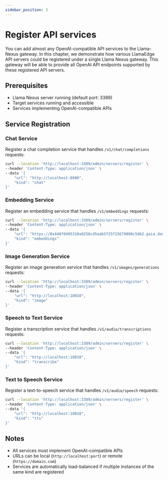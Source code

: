```yaml
---
sidebar_position: 3
---
```


# Register API services

You can add almost any OpenAI-compatible API services to the Llama-Nexus gateway.
In this chapter, we demonstrate how various LlamaEdge API servers could be registered 
under a single Llama Nexus gateway. This gateway will be able to provide all OpenAI API
endpoints supported by these registered API servers. 

## Prerequisites

- Llama Nexus server running (default port: 3389)
- Target services running and accessible
- Services implementing OpenAI-compatible APIs

## Service Registration

### Chat Service

Register a chat completion service that handles `/v1/chat/completions` requests:

```bash
curl --location 'http://localhost:3389/admin/servers/register' \
--header 'Content-Type: application/json' \
--data '{
    "url": "http://localhost:8080",
    "kind": "chat"
}'
```

### Embedding Service

Register an embedding service that handles `/v1/embeddings` requests:

```bash
curl --location 'http://localhost:3389/admin/servers/register' \
--header 'Content-Type: application/json' \
--data '{
    "url": "https://0x448f0405310a9258cd5eab5f25f15679808c5db2.gaia.domains",
    "kind": "embeddings"
}'
```

### Image Generation Service

Register an image generation service that handles `/v1/images/generations` requests:

```bash
curl --location 'http://localhost:3389/admin/servers/register' \
--header 'Content-Type: application/json' \
--data '{
    "url": "http://localhost:10010",
    "kind": "image"
}'
```

### Speech to Text Service

Register a transcription service that handles `/v1/audio/transcriptions` requests:

```bash
curl --location 'http://localhost:3389/admin/servers/register' \
--header 'Content-Type: application/json' \
--data '{
    "url": "http://localhost:10010",
    "kind": "transcribe"
}'
```

### Text to Speech Service

Register a text-to-speech service that handles `/v1/audio/speech` requests:

```bash
curl --location 'http://localhost:3389/admin/servers/register' \
--header 'Content-Type: application/json' \
--data '{
    "url": "http://localhost:10010",
    "kind": "tts"
}'
```

## Notes

- All services must implement OpenAI-compatible APIs
- URLs can be local (`http://localhost:port`) or remote (`https://domain.com`)
- Services are automatically load-balanced if multiple instances of the same kind are registered
